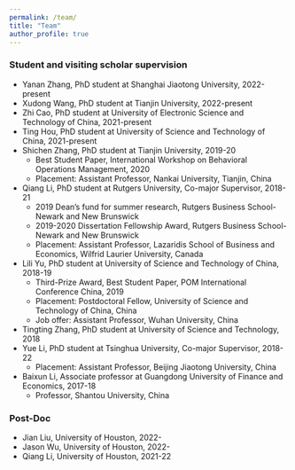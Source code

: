 ```yaml
---
permalink: /team/
title: "Team"
author_profile: true
---
```



### Student and visiting scholar supervision

 
* Yanan Zhang, PhD student at Shanghai Jiaotong University, 2022-present 
* Xudong Wang, PhD student at Tianjin University, 2022-present  
* Zhi Cao, PhD student at University of Electronic Science and Technology of China, 2021-present  
* Ting Hou, PhD student at University of Science and Technology of China, 2021-present  
* Shichen Zhang, PhD student at Tianjin University, 2019-20
  - Best Student Paper, International Workshop on Behavioral Operations Management, 2020
  - Placement: Assistant Professor, Nankai University, Tianjin, China
* Qiang Li, PhD student at Rutgers University, Co-major Supervisor, 2018-21  
  - 2019 Dean’s fund for summer research, Rutgers Business School-Newark and New Brunswick
  - 2019-2020 Dissertation Fellowship Award, Rutgers Business School-Newark and New Brunswick 
  - Placement: Assistant Professor, Lazaridis School of Business and Economics, Wilfrid Laurier University, Canada
* Lili Yu, PhD student at University of Science and Technology of China, 2018-19 
  - Third-Prize Award, Best Student Paper, POM International Conference China, 2019
  - Placement: Postdoctoral Fellow, University of Science and Technology of China, China
  - Job offer: Assistant Professor, Wuhan University, China
* Tingting Zhang, PhD student at University of Science and Technology, 2018
* Yue Li, PhD student at Tsinghua University, Co-major Supervisor, 2018-22 
  - Placement: Assistant Professor, Beijing Jiaotong University, China
* Baixun Li, Associate professor at Guangdong University of Finance and Economics, 2017-18
  - Professor, Shantou University, China


### Post-Doc 

* Jian Liu, University of Houston, 2022-
* Jason Wu, University of Houston, 2022-
* Qiang Li, University of Houston, 2021-22 
 
 
